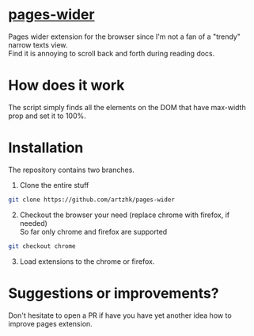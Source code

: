 # [pages-wider](https://artzhk.github.io/pages-wider/)
Pages wider extension for the browser since I'm not a fan of a "trendy" narrow texts view.  
Find it is annoying to scroll back and forth during reading docs.  

# How does it work
The script simply finds all the elements on the DOM that have max-width prop and set it to 100%.

# Installation
The repository contains two branches.
1. Clone the entire stuff 
```bash
git clone https://github.com/artzhk/pages-wider
```

2. Checkout the browser your need (replace chrome with firefox, if needed)  
So far only chrome and firefox are supported

```bash
git checkout chrome 
```

3. Load extensions to the chrome or firefox.

# Suggestions or improvements?
Don't hesitate to open a PR if have you have yet another idea how to improve pages extension.
